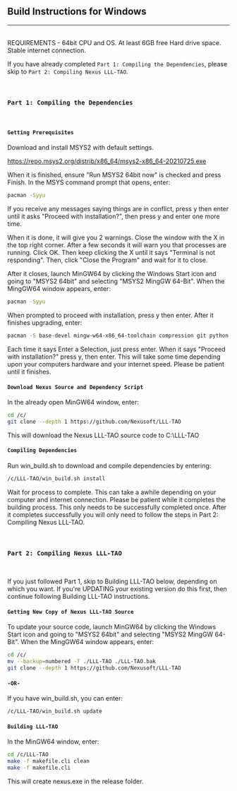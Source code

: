 ## Build Instructions for Windows

-----------------------------------
<br />
REQUIREMENTS - 	64bit CPU and OS.
				At least 6GB free Hard drive space.
				Stable internet connection.

If you have already completed `Part 1: Compiling the Dependencies`, please skip to `Part 2: Compiling Nexus LLL-TAO`. 

<br />


### `Part 1: Compiling the Dependencies`
<br />

#### `Getting Prerequisites`

Download and install MSYS2 with default settings.

https://repo.msys2.org/distrib/x86_64/msys2-x86_64-20210725.exe

When it is finished, ensure "Run MSYS2 64bit now" is checked and press Finish.
In the MSYS command prompt that opens, enter:

```sh
pacman -Syyu
```

If you receive any messages saying things are in conflict, press y then enter until it asks "Proceed with installation?", then press y and enter one more time.

When it is done, it will give you 2 warnings. Close the window with the X in the top right corner. After a few seconds it will warn you that processes are running. Click OK. Then keep clicking the X until it says "Terminal is not responding". Then, click "Close the Program" and wait for it to close.

After it closes, launch MinGW64 by clicking the Windows Start icon and going to "MSYS2 64bit" and selecting "MSYS2 MingGW 64-Bit". When the MingGW64 window appears, enter:

```sh
pacman -Syyu
```

When prompted to proceed with installation, press y then enter. After it finishes upgrading, enter:


```sh
pacman -S base-devel mingw-w64-x86_64-toolchain compression git python pv
```

Each time it says Enter a Selection, just press enter. When it says "Proceed with installation?" press y, then enter.
This will take some time depending upon your computers hardware and your internet speed. Please be patient until it finishes.

#### `Download Nexus Source and Dependency Script`

In the already open MinGW64 window, enter:

```sh
cd /c/
git clone --depth 1 https://github.com/Nexusoft/LLL-TAO
```

This will download the Nexus LLL-TAO source code to C:\LLL-TAO

#### `Compiling Dependencies` 

Run win_build.sh to download and compile dependencies by entering:


```sh
/c/LLL-TAO/win_build.sh install
```

Wait for process to complete. This can take a awhile depending on your computer and internet connection.
Please be patient while it completes the building process. This only needs to be successfully completed once.
After it completes successfully you will only need to follow the steps in Part 2: Compiling Nexus LLL-TAO.

<br />

### `Part 2: Compiling Nexus LLL-TAO`
<br />

If you just followed Part 1, skip to Building LLL-TAO below, depending on which you want.
If you're UPDATING your existing version do this first, then continue following Building LLL-TAO instructions.

#### `Getting New Copy of Nexus LLL-TAO Source`

To update your source code, launch MinGW64 by clicking the Windows Start icon and going to "MSYS2 64bit" and selecting "MSYS2 MingGW 64-Bit". When the MingGW64 window appears, enter:


```sh
cd /c/
mv --backup=numbered -T ./LLL-TAO ./LLL-TAO.bak
git clone --depth 1 https://github.com/Nexusoft/LLL-TAO
```

#### `-OR-` 

If you have win_build.sh, you can enter:


```sh
/c/LLL-TAO/win_build.sh update
```

#### `Building LLL-TAO` 
In the MinGW64 window, enter:


```sh
cd /c/LLL-TAO
make -f makefile.cli clean
make -f makefile.cli
```

This will create nexus.exe in the release folder.
	
